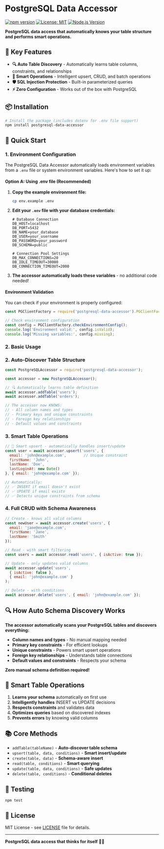 # PostgreSQL Data Accessor

[![npm version](https://badge.fury.io/js/postgresql-data-accessor.svg)](https://badge.fury.io/js/postgresql-data-accessor)
[![License: MIT](https://img.shields.io/badge/License-MIT-yellow.svg)](https://opensource.org/licenses/MIT)
[![Node.js Version](https://img.shields.io/badge/node-%3E%3D14.0.0-brightgreen.svg)](https://nodejs.org/)

**PostgreSQL data access that automatically knows your table structure and performs smart operations.**

## 🚀 **Key Features**

- **🔍 Auto Table Discovery** - Automatically learns table columns, constraints, and relationships
- **🧠 Smart Operations** - Intelligent upsert, CRUD, and batch operations
- **🛡️ SQL Injection Protection** - Built-in parameterized queries
- **⚡ Zero Configuration** - Works out of the box with PostgreSQL

## 📦 **Installation**

```bash
# Install the package (includes dotenv for .env file support)
npm install postgresql-data-accessor
```

## 🚀 **Quick Start**

### 1. **Environment Configuration**

The PostgreSQL Data Accessor automatically loads environment variables from a `.env` file or system environment variables. Here's how to set it up:

#### **Option A: Using .env file (Recommended)**

1. **Copy the example environment file:**
   ```bash
   cp env.example .env
   ```

2. **Edit your `.env` file with your database credentials:**
   ```env
   # Database Connection
   DB_HOST=localhost
   DB_PORT=5432
   DB_NAME=your_database
   DB_USER=your_username
   DB_PASSWORD=your_password
   DB_SCHEMA=public
   
   # Connection Pool Settings
   DB_MAX_CONNECTIONS=20
   DB_IDLE_TIMEOUT=30000
   DB_CONNECTION_TIMEOUT=2000
   ```

3. **The accessor automatically loads these variables** - no additional code needed!



#### **Environment Validation**

You can check if your environment is properly configured:

```javascript
const PGClientFactory = require('postgresql-data-accessor').PGClientFactory;

// Check environment configuration
const config = PGClientFactory.checkEnvironmentConfig();
console.log('Environment valid:', config.isValid);
console.log('Missing variables:', config.missing);
```

### 2. **Basic Usage**

### 2. **Auto-Discover Table Structure**
```javascript
const PostgreSQLAccessor = require('postgresql-data-accessor');

const accessor = new PostgreSQLAccessor();

// 🔍 Automatically learns table definition
await accessor.addTable('users');
await accessor.addTable('orders');

// The accessor now KNOWS:
// - All column names and types
// - Primary keys and unique constraints
// - Foreign key relationships
// - Default values and constraints
```

### 3. **Smart Table Operations**
```javascript
// 🧠 Smart upsert - automatically handles insert/update
const user = await accessor.upsert('users', {
  email: 'john@example.com',        // Unique constraint
  firstName: 'John',
  lastName: 'Doe',
  lastLoginAt: new Date()
}, { email: 'john@example.com' });

// Automatically:
// ✅ INSERT if email doesn't exist
// ✅ UPDATE if email exists
// ✅ Detects unique constraints from schema
```

### 4. **Full CRUD with Schema Awareness**
```javascript
// Create - knows all valid columns
const newUser = await accessor.create('users', {
  email: 'jane@example.com',
  firstName: 'Jane',
  lastName: 'Smith'
});

// Read - with smart filtering
const users = await accessor.read('users', { isActive: true });

// Update - only updates valid columns
await accessor.update('users', 
  { isActive: false }, 
  { email: 'john@example.com' }
);

// Delete - with conditions
await accessor.delete('users', { email: 'john@example.com' });
```

## 🔍 **How Auto Schema Discovery Works**

**The accessor automatically scans your PostgreSQL tables and discovers everything:**

- **Column names and types** - No manual mapping needed
- **Primary key constraints** - For efficient lookups
- **Unique constraints** - Powers smart upsert operations
- **Foreign key relationships** - Understands table connections
- **Default values and constraints** - Respects your schema

**Zero manual schema definition required!**

## 🧠 **Smart Table Operations**

1. **Learns your schema** automatically on first use
2. **Intelligently handles** INSERT vs UPDATE decisions
3. **Respects constraints** and validates data
4. **Optimizes queries** based on discovered indexes
5. **Prevents errors** by knowing valid columns

## 📚 **Core Methods**

- `addTable(tableName)` - **Auto-discover table schema**
- `upsert(table, data, conditions)` - **Smart insert/update**
- `create(table, data)` - **Schema-aware insert**
- `read(table, conditions)` - **Smart querying**
- `update(table, data, conditions)` - **Safe updates**
- `delete(table, conditions)` - **Conditional deletes**

## 🧪 **Testing**

```bash
npm test
```

## 📄 **License**

MIT License - see [LICENSE](LICENSE) file for details.

---

**PostgreSQL data access that thinks for itself** 🧠✨
